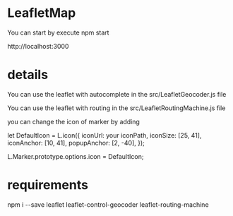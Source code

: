 # LeafletMap

You can start by execute npm start

http://localhost:3000

# details

You can use the leaflet with autocomplete in the src/LeafletGeocoder.js file

You can use the leaflet with routing in the src/LeafletRoutingMachine.js file

you can change the icon of marker by adding

let DefaultIcon = L.icon({
iconUrl: your iconPath,
iconSize: [25, 41],
iconAnchor: [10, 41],
popupAnchor: [2, -40],
});

L.Marker.prototype.options.icon = DefaultIcon;

# requirements

npm i --save leaflet leaflet-control-geocoder leaflet-routing-machine
